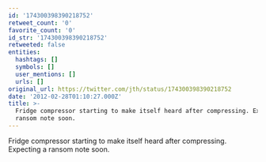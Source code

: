 ```yaml
---
id: '174300398390218752'
retweet_count: '0'
favorite_count: '0'
id_str: '174300398390218752'
retweeted: false
entities:
  hashtags: []
  symbols: []
  user_mentions: []
  urls: []
original_url: https://twitter.com/jth/status/174300398390218752
date: '2012-02-28T01:10:27.000Z'
title: >-
  Fridge compressor starting to make itself heard after compressing. Expecting a
  ransom note soon.
---
```


Fridge compressor starting to make itself heard after compressing. Expecting a ransom note soon.
